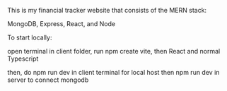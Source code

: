 This is my financial tracker website that consists of the MERN stack:

MongoDB, Express, React, and Node

To start locally:

open terminal in client folder, run npm create vite, then React and normal Typescript

then, do npm run dev in client terminal for local host then npm run dev in server to connect mongodb
